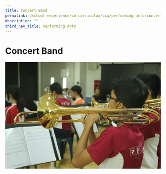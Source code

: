 ```yaml
---
title: Concert Band
permalink: /school-experience/co-curriculum/cca/performing-arts/concert-band/
description: ""
third_nav_title: Performing Arts
---
```

# **Concert Band**

![](/images/Band1.jpg)